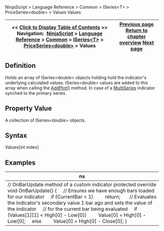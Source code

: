 ﻿
NinjaScript \> Language Reference \> Common \> ISeries\<T\> \> PriceSeries\<double\> \> Values
Values

| \<\< [Click to Display Table of Contents](values.md) \>\> **Navigation:**     [NinjaScript](ninjascript.md) \> [Language Reference](language_reference_wip.md) \> [Common](common.md) \> [ISeries\<T\>](iseriest.md) \> [PriceSeries\<double\>](priceseries.md) \> Values | [Previous page](value.md) [Return to chapter overview](priceseries.md) [Next page](weighted.md) |
| --- | --- |

## Definition
Holds an array of ISeries\<double\> objects holding hold the indicator's underlying calculated values. ISeries\<double\> values are added to this array when calling the [AddPlot()](addplot.md) method. In case of a [MultiSeries](multi-time_frame__instruments.md) indicator synched to the primary series.
## 
## Property Value
A collection of ISeries\<double\> objects.
 
## Syntax
Values\[int index]

## Examples
| ns |
| --- |
| // OnBarUpdate method of a custom indicator protected override void OnBarUpdate() {      // Ensures we have enough bars loaded for our indicator      if (CurrentBar \< 1)          return;        // Evaluates the indicator's secondary value 1 bar ago and sets the value of the indicator      // for the current bar being evaluated      if (Values\[1]\[1] \< High\[0] \- Low\[0])          Value\[0] \= High\[0] \- Low\[0];      else          Value\[0] \= High\[0] \- Close\[0]; } |

